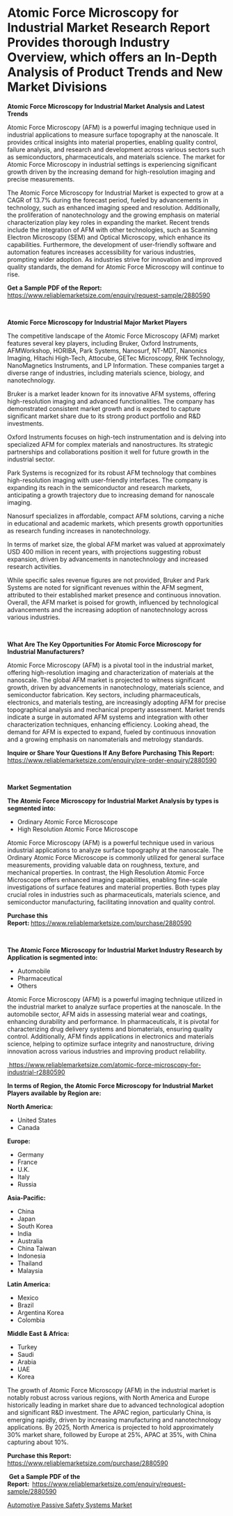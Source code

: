 <p><h1>Atomic Force Microscopy for Industrial Market Research Report Provides thorough Industry Overview, which offers an In-Depth Analysis of Product Trends and New Market Divisions</h1></p><p><strong>Atomic Force Microscopy for Industrial Market Analysis and Latest Trends</strong></p>
<p><p>Atomic Force Microscopy (AFM) is a powerful imaging technique used in industrial applications to measure surface topography at the nanoscale. It provides critical insights into material properties, enabling quality control, failure analysis, and research and development across various sectors such as semiconductors, pharmaceuticals, and materials science. The market for Atomic Force Microscopy in industrial settings is experiencing significant growth driven by the increasing demand for high-resolution imaging and precise measurements.</p><p>The Atomic Force Microscopy for Industrial Market is expected to grow at a CAGR of 13.7% during the forecast period, fueled by advancements in technology, such as enhanced imaging speed and resolution. Additionally, the proliferation of nanotechnology and the growing emphasis on material characterization play key roles in expanding the market. Recent trends include the integration of AFM with other technologies, such as Scanning Electron Microscopy (SEM) and Optical Microscopy, which enhance its capabilities. Furthermore, the development of user-friendly software and automation features increases accessibility for various industries, prompting wider adoption. As industries strive for innovation and improved quality standards, the demand for Atomic Force Microscopy will continue to rise.</p></p>
<p><strong>Get a Sample PDF of the Report:&nbsp;</strong> <a href="https://www.reliablemarketsize.com/enquiry/request-sample/2880590?utm_campaign=1879&utm_medium=2&utm_source=Github&utm_content=ia&utm_term=12032025&utm_id=atomic-force-microscopy-for-industrial">https://www.reliablemarketsize.com/enquiry/request-sample/2880590</a></p>
<p>&nbsp;</p>
<p><strong>Atomic Force Microscopy for Industrial Major Market Players</strong></p>
<p><p>The competitive landscape of the Atomic Force Microscopy (AFM) market features several key players, including Bruker, Oxford Instruments, AFMWorkshop, HORIBA, Park Systems, Nanosurf, NT-MDT, Nanonics Imaging, Hitachi High-Tech, Attocube, GETec Microscopy, RHK Technology, NanoMagnetics Instruments, and LP Information. These companies target a diverse range of industries, including materials science, biology, and nanotechnology.</p><p>Bruker is a market leader known for its innovative AFM systems, offering high-resolution imaging and advanced functionalities. The company has demonstrated consistent market growth and is expected to capture significant market share due to its strong product portfolio and R&D investments.</p><p>Oxford Instruments focuses on high-tech instrumentation and is delving into specialized AFM for complex materials and nanostructures. Its strategic partnerships and collaborations position it well for future growth in the industrial sector.</p><p>Park Systems is recognized for its robust AFM technology that combines high-resolution imaging with user-friendly interfaces. The company is expanding its reach in the semiconductor and research markets, anticipating a growth trajectory due to increasing demand for nanoscale imaging.</p><p>Nanosurf specializes in affordable, compact AFM solutions, carving a niche in educational and academic markets, which presents growth opportunities as research funding increases in nanotechnology.</p><p>In terms of market size, the global AFM market was valued at approximately USD 400 million in recent years, with projections suggesting robust expansion, driven by advancements in nanotechnology and increased research activities.</p><p>While specific sales revenue figures are not provided, Bruker and Park Systems are noted for significant revenues within the AFM segment, attributed to their established market presence and continuous innovation. Overall, the AFM market is poised for growth, influenced by technological advancements and the increasing adoption of nanotechnology across various industries.</p></p>
<p>&nbsp;</p>
<p><strong>What Are The Key Opportunities For Atomic Force Microscopy for Industrial Manufacturers?</strong></p>
<p><p>Atomic Force Microscopy (AFM) is a pivotal tool in the industrial market, offering high-resolution imaging and characterization of materials at the nanoscale. The global AFM market is projected to witness significant growth, driven by advancements in nanotechnology, materials science, and semiconductor fabrication. Key sectors, including pharmaceuticals, electronics, and materials testing, are increasingly adopting AFM for precise topographical analysis and mechanical property assessment. Market trends indicate a surge in automated AFM systems and integration with other characterization techniques, enhancing efficiency. Looking ahead, the demand for AFM is expected to expand, fueled by continuous innovation and a growing emphasis on nanomaterials and metrology standards.</p></p>
<p><strong>Inquire or Share Your Questions If Any Before Purchasing This Report:</strong> <a href="https://www.reliablemarketsize.com/enquiry/pre-order-enquiry/2880590?utm_campaign=1879&utm_medium=2&utm_source=Github&utm_content=ia&utm_term=12032025&utm_id=atomic-force-microscopy-for-industrial">https://www.reliablemarketsize.com/enquiry/pre-order-enquiry/2880590</a></p>
<p>&nbsp;</p>
<p><strong>Market Segmentation</strong></p>
<p><strong>The Atomic Force Microscopy for Industrial Market Analysis by types is segmented into:</strong></p>
<p><ul><li>Ordinary Atomic Force Microscope</li><li>High Resolution Atomic Force Microscope</li></ul></p>
<p><p>Atomic Force Microscopy (AFM) is a powerful technique used in various industrial applications to analyze surface topography at the nanoscale. The Ordinary Atomic Force Microscope is commonly utilized for general surface measurements, providing valuable data on roughness, texture, and mechanical properties. In contrast, the High Resolution Atomic Force Microscope offers enhanced imaging capabilities, enabling fine-scale investigations of surface features and material properties. Both types play crucial roles in industries such as pharmaceuticals, materials science, and semiconductor manufacturing, facilitating innovation and quality control.</p></p>
<p><strong>Purchase this Report:&nbsp;</strong><a href="https://www.reliablemarketsize.com/purchase/2880590?utm_campaign=1879&utm_medium=2&utm_source=Github&utm_content=ia&utm_term=12032025&utm_id=atomic-force-microscopy-for-industrial">https://www.reliablemarketsize.com/purchase/2880590</a></p>
<p>&nbsp;</p>
<p><strong>The Atomic Force Microscopy for Industrial Market Industry Research by Application is segmented into:</strong></p>
<p><ul><li>Automobile</li><li>Pharmaceutical</li><li>Others</li></ul></p>
<p><p>Atomic Force Microscopy (AFM) is a powerful imaging technique utilized in the industrial market to analyze surface properties at the nanoscale. In the automobile sector, AFM aids in assessing material wear and coatings, enhancing durability and performance. In pharmaceuticals, it is pivotal for characterizing drug delivery systems and biomaterials, ensuring quality control. Additionally, AFM finds applications in electronics and materials science, helping to optimize surface integrity and nanostructure, driving innovation across various industries and improving product reliability.</p></p>
<p><a href="https://www.reliablemarketsize.com/atomic-force-microscopy-for-industrial-r2880590?utm_campaign=1879&utm_medium=2&utm_source=Github&utm_content=ia&utm_term=12032025&utm_id=atomic-force-microscopy-for-industrial">&nbsp;https://www.reliablemarketsize.com/atomic-force-microscopy-for-industrial-r2880590</a></p>
<p><strong>In terms of Region, the Atomic Force Microscopy for Industrial Market Players available by Region are:</strong></p>
<p>
    <p> <strong> North America: </strong>
        <ul>
            <li>United States</li>
            <li>Canada</li>
        </ul>
        </p> 
    <p> <strong> Europe: </strong>
        <ul>
            <li>Germany</li>
            <li>France</li>
            <li>U.K.</li>
            <li>Italy</li>
            <li>Russia</li>
        </ul>
        </p> 
    <p> <strong> Asia-Pacific: </strong>
        <ul>
            <li>China</li>
            <li>Japan</li>
            <li>South Korea</li>
            <li>India</li>
            <li>Australia</li>
            <li>China Taiwan</li>
            <li>Indonesia</li>
            <li>Thailand</li>
            <li>Malaysia</li>
        </ul>
        </p> 
    <p> <strong> Latin America: </strong>
        <ul>
            <li>Mexico</li>
            <li>Brazil</li>
            <li>Argentina Korea</li>
            <li>Colombia</li>
        </ul>
        </p> 
    <p> <strong> Middle East & Africa: </strong>
        <ul>
            <li>Turkey</li>
            <li>Saudi</li>
            <li>Arabia</li>
            <li>UAE</li>
            <li>Korea</li>
        </ul>
    </p>
    </p>
<p><p>The growth of Atomic Force Microscopy (AFM) in the industrial market is notably robust across various regions, with North America and Europe historically leading in market share due to advanced technological adoption and significant R&D investment. The APAC region, particularly China, is emerging rapidly, driven by increasing manufacturing and nanotechnology applications. By 2025, North America is projected to hold approximately 30% market share, followed by Europe at 25%, APAC at 35%, with China capturing about 10%.</p></p>
<p><strong>Purchase this Report: </strong><a href="https://www.reliablemarketsize.com/purchase/2880590?utm_campaign=1879&utm_medium=2&utm_source=Github&utm_content=ia&utm_term=12032025&utm_id=atomic-force-microscopy-for-industrial">https://www.reliablemarketsize.com/purchase/2880590</a></p>
<p>&nbsp;<strong>Get a Sample PDF of the Report:&nbsp;&nbsp;</strong><a href="https://www.reliablemarketsize.com/enquiry/request-sample/2880590?utm_campaign=1879&utm_medium=2&utm_source=Github&utm_content=ia&utm_term=12032025&utm_id=atomic-force-microscopy-for-industrial">https://www.reliablemarketsize.com/enquiry/request-sample/2880590</a></p>
<p><strong></strong></p>
<p><p><a href="https://github.com/FassouRP/Market-Research-Report-List-7/blob/main/automotive-passive-safety-systems-market.md?utm_campaign=1879&utm_medium=2&utm_source=Github&utm_content=ia&utm_term=12032025&utm_id=atomic-force-microscopy-for-industrial">Automotive Passive Safety Systems Market</a></p></p>